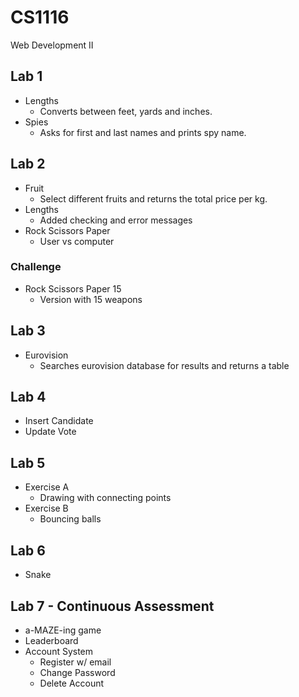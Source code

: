 # CS1116
Web Development II

## Lab 1

- Lengths
  - Converts between feet, yards and inches.
- Spies
  - Asks for first and last names and prints spy name.

## Lab 2

- Fruit
  - Select different fruits and returns the total price per kg.
- Lengths
  - Added checking and error messages
- Rock Scissors Paper
  - User vs computer

### Challenge

- Rock Scissors Paper 15
  - Version with 15 weapons

## Lab 3

- Eurovision
  - Searches eurovision database for results and returns a table

## Lab 4

- Insert Candidate
- Update Vote

## Lab 5

- Exercise A
  - Drawing with connecting points
- Exercise B
  - Bouncing balls

## Lab 6

- Snake

## Lab 7 - Continuous Assessment

- a-MAZE-ing game
- Leaderboard
- Account System
  - Register w/ email
  - Change Password
  - Delete Account
